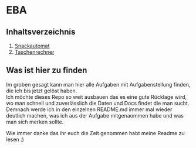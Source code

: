 # EBA 

## Inhaltsverzeichnis

1. [Snackautomat](Snackautomat)
2. [Taschenrechner](https://github.com/t-azubi/Taschenrechner/tree/master)

## Was ist hier zu finden
Im groben gesagt kann man hier alle Aufgaben mit Aufgabenstellung finden, die ich bis jetzt gelöst haben. <br>
Ich möchte dieses Repo so weit ausbauen das es eine gute Rücklage wird, wo man schnell und zuverlässlich die Daten und Docs findet die man sucht.
Demnach werde ich in den einzelnen README.md immer mal wieder deutlich machen, was ich aus der Aufgabe mitgenaommen habe und was man sich merken sollte.

Wie immer danke das ihr euch die Zeit genommen habt meine Readme zu lesen :)
